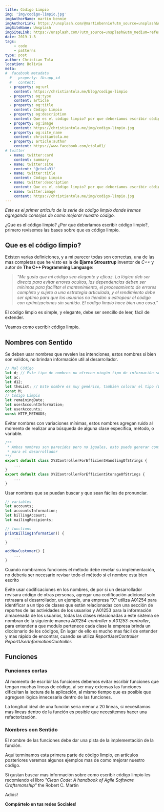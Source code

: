 ```yaml
---
title: Código Limpio
img: 'img/codigo-limpio.jpg'
imgAuthorName: martin bennie
imgAuthorLink: https://unsplash.com/@martinbennie?utm_source=unsplash&utm_medium=referral&utm_content=creditCopyText
imgSiteName: Unsplash
imgSiteLink: https://unsplash.com/?utm_source=unsplash&utm_medium=referral&utm_content=creditCopyText
date: 2019-1-3
tags: 
    - code
    - patterns
type: post
author: Christian Tola
location: Bolivia
meta:
#  facebook metadata
  # - property: fb:app_id
  #   content: 
  - property: og:url
    content: https://christiantola.me/blog/codigo-limpio
  - property: og:type
    content: article
  - property: og:title
    content: Código Limpio
  - property: og:description
    content: Que es el código limpio? por que deberíamos escribir código limpio? Aprenderemos mas sobre las bases del código limpio.
  - property: og:image
    content: https://christiantola.me/img/codigo-limpio.jpg
  - property: og:site_name
    content: christiantola.me
  - property: article:author
    content: https://www.facebook.com/ctola01/
# twitter
  - name: twitter:card
    content: summary
  - name: twitter:site
    content: '@ctola91'
  - name: twitter:title
    content: Código Limpio
  - name: twitter:description
    content: Que es el código limpio? por que deberíamos escribir código limpio? Aprenderemos mas sobre las bases del código limpio.
  - name: twitter:image
    content: https://christiantola.me/img/codigo-limpio.jpg
---
```


*Este es el primer articulo de la serie de código limpio donde iremos agregando consejos de como mejorar nuestro código.*

¿Que es el código limpio? ¿Por que deberíamos escribir código limpio?, primero revisemos las bases sobre que es código limpio.

## Que es el código limpio?

Existen varias definiciones, y a mi parecer todas son correctas, una de las mas completas que he visto es la de **Bjarne Stroustrup** inventor de *C++* y autor de **The C++ Programming Language**:

> *"Me gusta que mi código sea elegante y eficaz. La lógica deb ser directa para evitar errores ocultos, las dependencias deben ser mínimas para facilitar el mantenimiento, el procesamiento de errores completo y sujeto a una estrategia articulada, y el rendimiento debe ser optimo para que los usuarios no tiendan a estropear el código con optimizaciones sin sentido. El código limpio hace bien una cosa."*

El código limpio es simple, y elegante, debe ser sencillo de leer, fácil de extender.
 
Veamos como escribir código limpio.

## Nombres con Sentido

Se deben usar nombres que revelen las intenciones, estos nombres si bien son validos, no brindan información util al desarrollador.

```ts
// Mal Código
let d; // Este tipo de nombres no ofrecen ningún tipo de información sobre su uso.
let ac;
let d12;
let theList; // Este nombre es muy genérico, también colocar el tipo (List) en el nombre puede llevar a confusiones.
const M;
// Código Limpio
let remainingDate;
let userAccountInformation;
let userAccounts;
const HTTP_METHODS;
```

Evitar nombres con variaciones mínimas, estos nombres agregan ruido al momento de realizar una búsqueda de alguna clase especifica, método, o variable.

```ts
/** 
 * Ambos nombres son parecidos pero no iguales, esto puede generar confusión 
 * para el desarrollador 
**/
export default class XYZControllerForEfficientHandlingOfStrings {
    ...
}
export default class XYZControllerForEfficientStorageOfStrings {
    ...
}
```

Usar nombres que se puedan buscar y que sean fáciles de pronunciar. 

```ts
// variables
let accounts;
let accountsInformation;
let billingAccount;
let mailingRecipients;

// functions
printBillingInformation() {
    ...
}

addNewCustomer() {
    ...
}
```
Cuando nombramos funciones el método debe revelar su implementación, no debería ser necesario revisar todo el método si el nombre esta bien escrito

Evite usar codificaciones en los nombres, de por si un desarrollador revisara código de otras personas, agregar una codificación adicional solo retrasara al desarrollador, un ejemplo, una empresa "X" utiliza A01254 para identificar a un tipo de clases que están relacionadas con una sección de reportes de las actividades de los usuarios y A01253 para la información almacenada de los usuarios, todas las clases relacionadas a este sistema se nombran de la siguiente manera *A01254-controller o A01253-controller*, para entender a que modulo pertenece cada clase la empresa brinda un diccionario de los códigos, En lugar de ello es mucho mas fácil de entender y mas rápido de encontrar, cuando se utiliza *ReportUserController ReportUserInformationController.*

## Funciones

### Funciones cortas

Al momento de escribir las funciones debemos evitar escribir funciones que tengan muchas lineas de código, al ser muy extensas las funciones dificultan la lectura de la aplicación, al mismo tiempo que es posible que agreguen lógica innecesaria dentro de las funciones.

La longitud ideal de una función seria menor a 20 lineas, si necesitamos mas lineas dentro de la función es posible que necesitemos hacer una refactorización.


### Nombres con Sentido

El nombre de las funciones debe dar una pista de la implementación de la función.

Aquí terminamos esta primera parte de código limpio, en artículos posteriores veremos algunos ejemplos mas de como mejorar nuestro código.

Si gustan buscar mas información sobre como escribir código limpio les recomiendo el libro *"Clean Code: A handbook of Agile Software Craftsmanship"* the Robert C. Martin

Adiós!

**Compártelo en tus redes Sociales!**